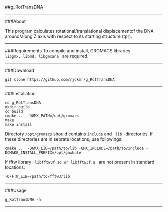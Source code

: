 ##g_RotTransDNA
***

###About

This program calculates rotational/translational displacementof the DNA
around/along Z axis with respect to its starting structure (tpr).

***

###Requirements
To compile and install, GROMACS libraries <code> libgmx, libmd, libgmxana </code> are required.
***

###Download
<pre><code>git clone https://github.com/rjdkmr/g_RotTransDNA
</code></pre>
***

###Installation
<pre><code>cd g_RotTransDNA
mkdir build
cd build
cmake ..  -DGMX_PATH=/opt/gromacs
make
make install
</code></pre>

Directory <code>/opt/gromacs</code> should contains <code>include</code> and <code> lib </code> directories. If these directories are in seprate locations, use followings:
<pre><code>cmake ..  -DGMX_LIB=/path/to/lib -GMX_INCLUDE=/path/to/include -DCMAKE_INSTALL_PREFIX=/opt/gmxhole
</code></pre>

If fftw library <code> libfftw3f.so or libfftw3f.a </code> are not present in standard locations:
<pre><code>-DFFTW_LIB=/path/to/fftw3/lib</code></pre>
***

###Usage
<pre><code>g_RotTransDNA -h
</code></pre>
***
